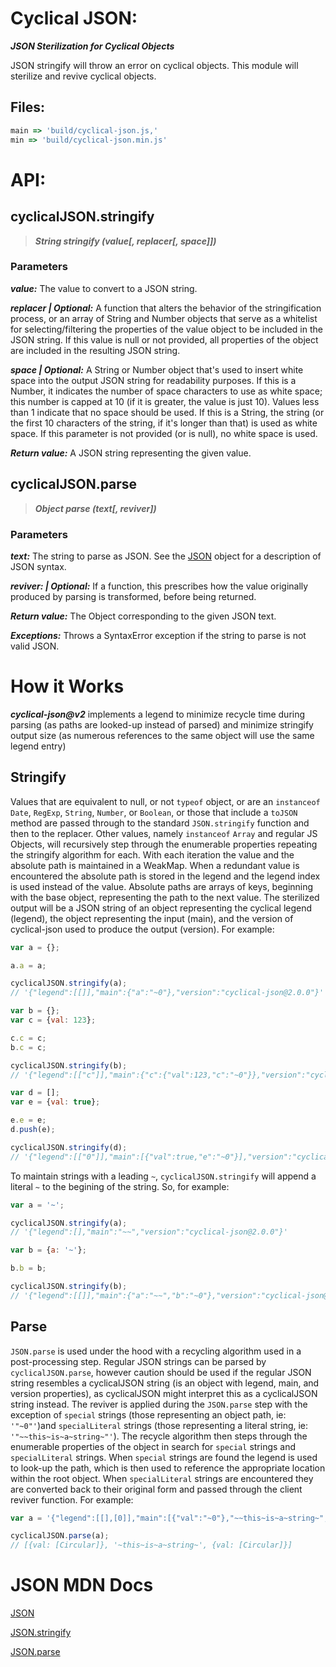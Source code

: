 # Cyclical JSON:

***JSON Sterilization for Cyclical Objects***

JSON stringify will throw an error on cyclical objects. This module will sterilize and revive cyclical objects.

## Files:
``` javascript
main => 'build/cyclical-json.js,'
min => 'build/cyclical-json.min.js'
```

# API:

## cyclicalJSON.stringify

> ***String stringify (value[, replacer[, space]])***

### Parameters

***value:***
 The value to convert to a JSON string.

***replacer | Optional:***
 A function that alters the behavior of the stringification process, or an array of String and Number objects that serve as a whitelist for selecting/filtering the properties of the value object to be included in the JSON string. If this value is null or not provided, all properties of the object are included in the resulting JSON string.

***space | Optional:***
 A String or Number object that's used to insert white space into the output JSON string for readability purposes. If this is a Number, it indicates the number of space characters to use as white space; this number is capped at 10 (if it is greater, the value is just 10). Values less than 1 indicate that no space should be used. If this is a String, the string (or the first 10 characters of the string, if it's longer than that) is used as white space. If this parameter is not provided (or is null), no white space is used.

***Return value:***
 A JSON string representing the given value.

## cyclicalJSON.parse

> ***Object parse (text[, reviver])***

### Parameters

***text:***
 The string to parse as JSON. See the [JSON](https://developer.mozilla.org/en-US/docs/Web/JavaScript/Reference/Global_Objects/JSON) object for a description of JSON syntax.

***reviver: | Optional:***
 If a function, this prescribes how the value originally produced by parsing is transformed, before being returned.

***Return value:***
 The Object corresponding to the given JSON text.

***Exceptions:***
 Throws a SyntaxError exception if the string to parse is not valid JSON.

# How it Works
***cyclical-json@v2*** implements a legend to minimize recycle time during parsing (as paths are looked-up instead of parsed) and minimize stringify output size (as numerous references to the same object will use the same legend entry)

## Stringify
Values that are equivalent to null, or not `typeof` object, or are an `instanceof` `Date`, `RegExp`, `String`, `Number`, or `Boolean`, or those that include a `toJSON` method are passed through to the standard `JSON.stringify` function and then to the replacer. Other values, namely `instanceof` `Array` and regular JS Objects, will recursively step through the enumerable properties repeating the stringify algorithm for each. With each iteration the value and the absolute path is maintained in a WeakMap. When a redundant value is encountered the absolute path is stored in the legend and the legend index is used instead of the value. Absolute paths are arrays of keys, beginning with the base object, representing the path to the next value. The sterilized output will be a JSON string of an object representing the cyclical legend (legend), the object representing the input (main), and the version of cyclical-json used to produce the output (version). For example:

```javascript
var a = {};

a.a = a;

cyclicalJSON.stringify(a);
// '{"legend":[[]],"main":{"a":"~0"},"version":"cyclical-json@2.0.0"}'

var b = {};
var c = {val: 123};

c.c = c;
b.c = c;

cyclicalJSON.stringify(b);
// '{"legend":[["c"]],"main":{"c":{"val":123,"c":"~0"}},"version":"cyclical-json@2.0.0"}'

var d = [];
var e = {val: true};

e.e = e;
d.push(e);

cyclicalJSON.stringify(d);
// '{"legend":[["0"]],"main":[{"val":true,"e":"~0"}],"version":"cyclical-json@2.0.0"}'
```
To maintain strings with a leading `~`, `cyclicalJSON.stringify` will append a literal `~` to the begining of the string. So, for example:
```javascript
var a = '~';

cyclicalJSON.stringify(a);
// '{"legend":[],"main":"~~","version":"cyclical-json@2.0.0"}'

var b = {a: '~'};

b.b = b;

cyclicalJSON.stringify(b);
// '{"legend":[[]],"main":{"a":"~~","b":"~0"},"version":"cyclical-json@2.0.0"}'
```

## Parse
`JSON.parse` is used under the hood with a recycling algorithm used in a post-processing step. Regular JSON strings can be parsed by `cyclicalJSON.parse`, however caution should be used if the regular JSON string resembles a cyclicalJSON string (is an object with legend, main, and version properties), as cyclicalJSON might interpret this as a cyclicalJSON string instead. The reviver is applied during the `JSON.parse` step with the exception of `special` strings (those representing an object path, ie: `'"~0"'`)and `specialLiteral` strings (those representing a literal string, ie: `'"~~this~is~a~string~"'`). The recycle algorithm then steps through the enumerable properties of the object in search for `special` strings and `specialLiteral` strings. When `special` strings are found the legend is used to look-up the path, which is then used to reference the appropriate location within the root object. When `specialLiteral` strings are encountered they are converted back to their original form and passed through the client reviver function. For example:
```javascript
var a = '{"legend":[[],[0]],"main":[{"val":"~0"},"~~this~is~a~string~","~1"],"version":"cyclical-json@2.0.0"}'

cyclicalJSON.parse(a);
// [{val: [Circular]}, '~this~is~a~string~', {val: [Circular]}]
```

# JSON MDN Docs

[JSON](https://developer.mozilla.org/en-US/docs/Web/JavaScript/Reference/Global_Objects/JSON)

[JSON.stringify](https://developer.mozilla.org/en-US/docs/Web/JavaScript/Reference/Global_Objects/JSON/stringify)

[JSON.parse](https://developer.mozilla.org/en-US/docs/Web/JavaScript/Reference/Global_Objects/JSON/parse)
